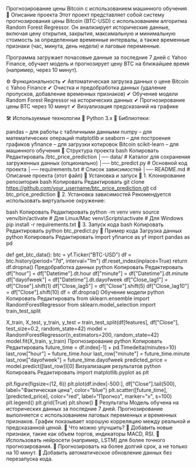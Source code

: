 Прогнозирование цены Bitcoin с использованием машинного обучения
📌 Описание проекта
Этот проект представляет собой систему прогнозирования цены Bitcoin (BTC-USD) с использованием алгоритма Random Forest Regressor. Он анализирует исторические данные, включая цену открытия, закрытия, максимальную и минимальную стоимость за определенные временные интервалы, а также временные признаки (час, минута, день недели) и лаговые переменные.

Программа загружает почасовые данные за последние 7 дней с Yahoo Finance, обучает модель и прогнозирует цену BTC на ближайшее время (например, через 10 минут).

⚙️ Функциональность
✔ Автоматическая загрузка данных о цене Bitcoin с Yahoo Finance
✔ Очистка и предобработка данных (удаление пропусков, добавление временных признаков)
✔ Обучение модели Random Forest Regressor на исторических данных
✔ Прогнозирование цены BTC через 10 минут
✔ Визуализация предсказаний на графике

🛠 Используемые технологии
🔹 Python 3.x
🔹 Библиотеки:

pandas – для работы с табличными данными
numpy – для математических операций
matplotlib и seaborn – для построения графиков
yfinance – для загрузки котировок Bitcoin
scikit-learn – для машинного обучения
📂 Структура проекта
bash
Копировать
Редактировать
/btc_price_prediction
│── data/                 # Каталог для сохранения загруженных данных (опционально)
│── btc_predict.py        # Основной код проекта
│── requirements.txt      # Список зависимостей
│── README.md             # Описание проекта (этот файл)
🚀 Установка и запуск
🔹 1. Клонирование репозитория
bash
Копировать
Редактировать
git clone https://github.com/your_username/btc_price_prediction.git
cd btc_price_prediction
🔹 2. Установка зависимостей
Рекомендуется использовать виртуальное окружение:

bash
Копировать
Редактировать
python -m venv venv
source venv/bin/activate  # Для Linux/Mac
venv\Scripts\activate     # Для Windows
pip install -r requirements.txt
🔹 3. Запуск кода
bash
Копировать
Редактировать
python btc_predict.py
📝 Пример кода
Загрузка данных
python
Копировать
Редактировать
import yfinance as yf
import pandas as pd

def get_btc_data():
    btc = yf.Ticker("BTC-USD")
    df = btc.history(period="7d", interval="1m")
    df.reset_index(inplace=True)
    return df.dropna()
Предобработка данных
python
Копировать
Редактировать
df["hour"] = df["Datetime"].dt.hour
df["minute"] = df["Datetime"].dt.minute
df["dayofweek"] = df["Datetime"].dt.dayofweek
df["Close_lag1"] = df["Close"].shift(1)
df["Close_lag5"] = df["Close"].shift(5)
df["Close_lag10"] = df["Close"].shift(10)
df = df.dropna()
Обучение модели
python
Копировать
Редактировать
from sklearn.ensemble import RandomForestRegressor
from sklearn.model_selection import train_test_split

X_train, X_test, y_train, y_test = train_test_split(df[features], df["Close"], test_size=0.2, random_state=42)
model = RandomForestRegressor(n_estimators=200, random_state=42)
model.fit(X_train, y_train)
Прогнозирование
python
Копировать
Редактировать
future_time = df.index[-1] + pd.Timedelta(minutes=10)
last_row["hour"] = future_time.hour
last_row["minute"] = future_time.minute
last_row["dayofweek"] = future_time.dayofweek
predicted_price = model.predict([last_row])[0]
Визуализация результатов
python
Копировать
Редактировать
import matplotlib.pyplot as plt

plt.figure(figsize=(12, 6))
plt.plot(df.index[-500:], df["Close"].tail(500), label="Фактическая цена", color="blue")
plt.scatter([future_time], [predicted_price], color="red", label="Прогноз", marker="x", s=100)
plt.legend()
plt.grid(True)
plt.show()
🎯 Результаты
Модель обучена на исторических данных за последние 7 дней.
Прогнозирование выполняется с использованием лаговых переменных и временных признаков.
График показывает хорошую корреляцию между реальной и предсказанной ценой.
📌 Что можно улучшить?
🔹 Добавить новые признаки, такие как объем торгов, индикаторы MACD, RSI.
🔹 Использовать нейросети (например, LSTM) для более точного прогнозирования.
🔹 Прогнозировать на более долгий срок, а не только на 10 минут.
🔹 Добавить автоматическое обновление данных без перезапуска кода.
